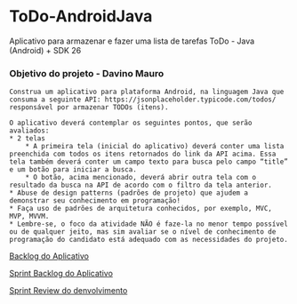 # ToDo-AndroidJava
Aplicativo para armazenar e fazer uma lista de tarefas ToDo -  Java (Android) + SDK 26

### Objetivo do projeto - Davino Mauro
```
Construa um aplicativo para plataforma Android, na linguagem Java que consuma a seguinte API: https://jsonplaceholder.typicode.com/todos/ responsável por armazenar TODOs (itens).

O aplicativo deverá contemplar os seguintes pontos, que serão avaliados:
* 2 telas
    * A primeira tela (inicial do aplicativo) deverá conter uma lista preenchida com todos os itens retornados do link da API acima. Essa tela também deverá conter um campo texto para busca pelo campo “title” e um botão para iniciar a busca.
    * O botão, acima mencionado, deverá abrir outra tela com o resultado da busca na API de acordo com o filtro da tela anterior.
* Abuse de design patterns (padrões de projeto) que ajudem a demonstrar seu conhecimento em programação! 
* Faça uso de padrões de arquitetura conhecidos, por exemplo, MVC, MVP, MVVM.
* Lembre-se, o foco da atividade NÃO é faze-la no menor tempo possível ou de qualquer jeito, mas sim avaliar se o nível de conhecimento de programação do candidato está adequado com as necessidades do projeto.
```

[Backlog do Aplicativo](/Documentation/backlog.txt)

[Sprint Backlog do Aplicativo](/Documentation/sprintsBacklog.txt)

[Sprint Review do denvolvimento](/Documentation/sprintReview.txt)
